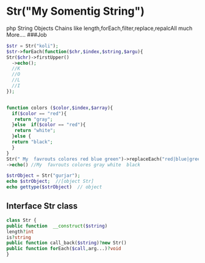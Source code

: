 # Str("My Somentig String")
php String Objects Chains like length,forEach,filter,replace,repalcAll much More....
###Job
```php
$str = Str("koli");
$str->forEach(function($chr,$index,$string,$argu){
Str($chr)->firstUpper()
  ->echo();
  //K
  //O
  //L
  //I
});


function colors ($color,$index,$array){
  if($color == "red"){
   return "gray";
  }else  if($color == "red"){
   return "white";
  }else {
  return "black";
  }
}
Str(" My  favrouts colores red blue green")->replaceEach("red|blue|green",colors)
->echo() //My  favrouts colores gray white  black

$strObject = Str("gurjar");
echo $strObject;  //[object Str]
echo gettype($strObject)  // object

```

## Interface Str class
```php
class Str {
public function  __construct($string)
length?int
is?string
public function call_back($string)?new Str()
public function forEach($call,arg...)?void
}


```

